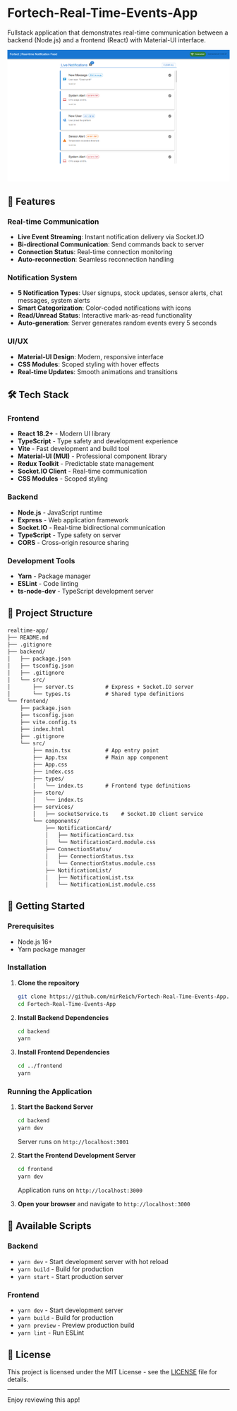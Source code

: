 # Fortech-Real-Time-Events-App
Fullstack application that demonstrates real-time communication between a backend (Node.js) and a frontend (React) with Material-UI interface.

![App Homescreen](/frontend/public/app_screenshot.png)

## 🚀 Features

### Real-time Communication
- **Live Event Streaming**: Instant notification delivery via Socket.IO
- **Bi-directional Communication**: Send commands back to server
- **Connection Status**: Real-time connection monitoring
- **Auto-reconnection**: Seamless reconnection handling

### Notification System
- **5 Notification Types**: User signups, stock updates, sensor alerts, chat messages, system alerts
- **Smart Categorization**: Color-coded notifications with icons
- **Read/Unread Status**: Interactive mark-as-read functionality
- **Auto-generation**: Server generates random events every 5 seconds


### UI/UX
- **Material-UI Design**: Modern, responsive interface
- **CSS Modules**: Scoped styling with hover effects
- **Real-time Updates**: Smooth animations and transitions

## 🛠️ Tech Stack

### Frontend
- **React 18.2+** - Modern UI library
- **TypeScript** - Type safety and development experience
- **Vite** - Fast development and build tool
- **Material-UI (MUI)** - Professional component library
- **Redux Toolkit** - Predictable state management
- **Socket.IO Client** - Real-time communication
- **CSS Modules** - Scoped styling

### Backend
- **Node.js** - JavaScript runtime
- **Express** - Web application framework
- **Socket.IO** - Real-time bidirectional communication
- **TypeScript** - Type safety on server
- **CORS** - Cross-origin resource sharing

### Development Tools
- **Yarn** - Package manager
- **ESLint** - Code linting
- **ts-node-dev** - TypeScript development server

## 📁 Project Structure

```
realtime-app/
├── README.md
├── .gitignore
├── backend/
│   ├── package.json
│   ├── tsconfig.json
│   ├── .gitignore
│   └── src/
│       ├── server.ts          # Express + Socket.IO server
│       └── types.ts           # Shared type definitions
└── frontend/
    ├── package.json
    ├── tsconfig.json
    ├── vite.config.ts
    ├── index.html
    ├── .gitignore
    └── src/
        ├── main.tsx           # App entry point
        ├── App.tsx            # Main app component
        ├── App.css
        ├── index.css
        ├── types/
        │   └── index.ts       # Frontend type definitions
        ├── store/
        │   └── index.ts       
        ├── services/
        │   ├── socketService.ts    # Socket.IO client service
        └── components/
            ├── NotificationCard/
            │   ├── NotificationCard.tsx
            │   └── NotificationCard.module.css
            ├── ConnectionStatus/
            │   ├── ConnectionStatus.tsx
            │   └── ConnectionStatus.module.css
            ├── NotificationList/
            │   ├── NotificationList.tsx
            │   └── NotificationList.module.css

```

## 🚦 Getting Started

### Prerequisites
- Node.js 16+
- Yarn package manager

### Installation

1. **Clone the repository**
   ```bash
   git clone https://github.com/nirReich/Fortech-Real-Time-Events-App.git
   cd Fortech-Real-Time-Events-App
   ```

2. **Install Backend Dependencies**
   ```bash
   cd backend
   yarn
   ```

3. **Install Frontend Dependencies**
   ```bash
   cd ../frontend
   yarn
   ```

### Running the Application

1. **Start the Backend Server**
   ```bash
   cd backend
   yarn dev
   ```
   Server runs on `http://localhost:3001`

2. **Start the Frontend Development Server**
   ```bash
   cd frontend
   yarn dev
   ```
   Application runs on `http://localhost:3000`

3. **Open your browser** and navigate to `http://localhost:3000`

## 🔧 Available Scripts

### Backend
- `yarn dev` - Start development server with hot reload
- `yarn build` - Build for production
- `yarn start` - Start production server

### Frontend
- `yarn dev` - Start development server
- `yarn build` - Build for production
- `yarn preview` - Preview production build
- `yarn lint` - Run ESLint

## 📄 License

This project is licensed under the MIT License - see the [LICENSE](LICENSE) file for details.

---

Enjoy reviewing this app!
